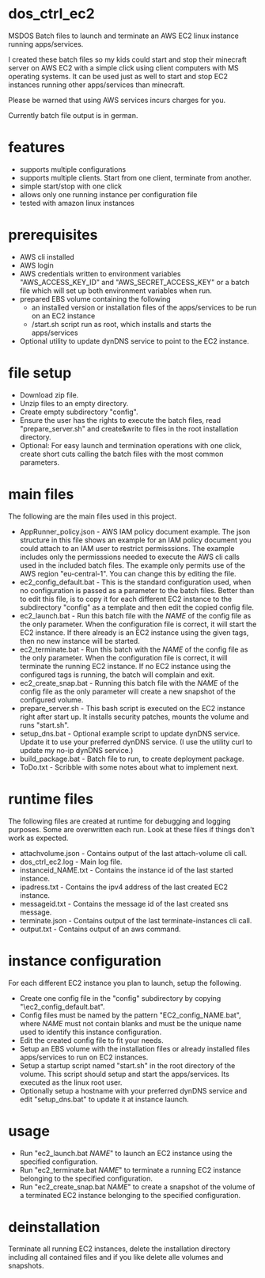 # dos_ctrl_ec2
MSDOS Batch files to launch and terminate an AWS EC2 linux instance running apps/services.

I created these batch files so my kids could start and stop their minecraft server on AWS EC2 with 
a simple click using client computers with MS operating systems. It can be used just as well to start and stop 
EC2 instances running other apps/services than minecraft.

Please be warned that using AWS services incurs charges for you.

Currently batch file output is in german.


# features
* supports multiple configurations
* supports multiple clients. Start from one client, terminate from another.
* simple start/stop with one click
* allows only one running instance per configuration file
* tested with amazon linux instances

# prerequisites
* AWS cli installed
* AWS login
* AWS credentials written to environment variables "AWS_ACCESS_KEY_ID" and "AWS_SECRET_ACCESS_KEY" or a batch file which will set up both environment variables when run.
* prepared EBS volume containing the following
  * an installed version or installation files of the apps/services to be run on an EC2 instance
  * /start.sh script run as root, which installs and starts the apps/services
* Optional utility to update dynDNS service to point to the EC2 instance.

# file setup
* Download zip file.
* Unzip files to an empty directory.
* Create empty subdirectory "config".
* Ensure the user has the rights to execute the batch files, read "prepare_server.sh" and create&write to files in the root installation directory.
* Optional: For easy launch and termination operations with one click, create short cuts calling the batch files with the most common parameters.

# main files
The following are the main files used in this project.
* AppRunner_policy.json - AWS IAM policy document example. The json structure in this file shows an example for an IAM policy document you could attach to an IAM user to restrict permisssions. The example includes only the permisssions needed to execute the AWS cli calls used in the included batch files. The example only permits use of the AWS region "eu-central-1". You can change this by editing the file.
* ec2_config_default.bat - This is the standard configuration used, when no configuration is passed as a parameter to the batch files. Better than to edit this file, is to copy it for each different EC2 instance to the subdirectory "config" as a template and then edit the copied config file.
* ec2_launch.bat - Run this batch file with the _NAME_ of the config file as the only parameter. When the configuration file is correct, it will start the EC2 instance. If there already is an EC2 instance using the given tags, then no new instance will be started.
* ec2_terminate.bat - Run this batch with the _NAME_ of the config file as the only parameter. When the configuration file is correct, it will terminate the running EC2 instance. If no EC2 instance using the configured tags is running, the batch will complain and exit.
* ec2_create_snap.bat - Running this batch file with the _NAME_ of the config file as the only parameter will create a new snapshot of the configured volume. 
* prepare_server.sh - This bash script is executed on the EC2 instance right after start up. It installs security patches, mounts the volume and runs "start.sh".
* setup_dns.bat - Optional example script to update dynDNS service. Update it to use your preferred dynDNS service. (I use the utility curl to update my no-ip dynDNS service.)
* build_package.bat - Batch file to run, to create deployment package.
* ToDo.txt - Scribble with some notes about what to implement next.

# runtime files
The following files are created at runtime for debugging and logging purposes. Some are overwritten each run. Look at these files if things don't work as expected.
* attachvolume.json - Contains output of the last attach-volume cli call.
* dos_ctrl_ec2.log - Main log file. 
* instanceid_NAME.txt - Contains the instance id of the last started instance.
* ipadress.txt - Contains the ipv4 address of the last created EC2 instance.
* messageid.txt - Contains the message id of the last created sns message.
* terminate.json - Contains output of the last terminate-instances cli call.
* output.txt - Contains output of an aws command.

# instance configuration
For each different EC2 instance you plan to launch, setup the following.
* Create one config file in the "config" subdirectory by copying "\ec2_config_default.bat".
* Config files must be named by the pattern "EC2_config_NAME.bat", where _NAME_ must not contain blanks and must be the unique name used to identify this instance configuration.
* Edit the created config file to fit your needs.
* Setup an EBS volume with the installation files or already installed files apps/services to run on EC2 instances.
* Setup a startup script named "start.sh" in the root directory of the volume. This script should setup and start the apps/services. Its executed as the linux root user.
* Optionally setup a hostname with your preferred dynDNS service and edit "setup_dns.bat" to update it at instance launch.


# usage
* Run "ec2_launch.bat _NAME_" to launch an EC2 instance using the specified configuration.
* Run "ec2_terminate.bat _NAME_" to terminate a running EC2 instance belonging to the specified configuration.
* Run "ec2_create_snap.bat _NAME_" to create a snapshot of the volume of a terminated EC2 instance belonging to the specified configuration.

# deinstallation
Terminate all running EC2 instances, delete the installation directory including all contained files and if you like delete alle volumes and snapshots.

